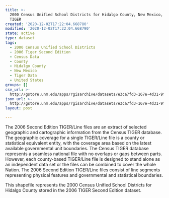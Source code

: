 ```yaml
---
title: >-
  2000 Census Unified School Districts for Hidalgo County, New Mexico, 2006se
  TIGER
created: '2020-12-02T17:22:04.668780'
modified: '2020-12-02T17:22:04.668790'
state: active
type: dataset
tags:
  - 2000 Census Unified School Districts
  - 2006 Tiger Second Edition
  - Census Data
  - County
  - Hidalgo County
  - New Mexico
  - Tiger Data
  - United States
groups: []
csv_url: >-
  http://gstore.unm.edu/apps/rgisarchive/datasets/e3ca7fd3-167e-4d31-9f37-d38c1d6b8b8c/tgr2006se_hida_sduni00.derived.csv
json_url: >-
  http://gstore.unm.edu/apps/rgisarchive/datasets/e3ca7fd3-167e-4d31-9f37-d38c1d6b8b8c/tgr2006se_hida_sduni00.derived.json
layout: post

---
```

The 2006 Second Edition TIGER/Line files are an extract of selected geographic and cartographic information from the Census TIGER database.  The geographic coverage for a single TIGER/Line file is a county or statistical equivalent entity, with the coverage area based on the latest available governmental unit boundaries. The Census TIGER database represents a seamless national file with no overlaps or gaps between parts.  However, each county-based TIGER/Line file is designed to stand alone as an independent data set or the files can be combined to cover the whole Nation.  The 2006 Second Edition  TIGER/Line files consist of line segments representing physical features and governmental and statistical boundaries.  

This shapefile represents the 2000 Census Unified School Districts for Hidalgo County stored in the 2006 TIGER Second Edition dataset.
